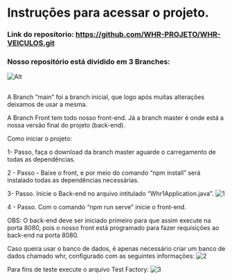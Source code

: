 # Instruções para acessar o projeto.

### Link do repositorio: https://github.com/WHR-PROJETO/WHR-VEICULOS.git

### Nosso repositório está dividido em 3 Branches:
![Alt](https://lh3.googleusercontent.com/Rl1LKJwTZDuyRWzdsSl3Hdvq6A8BwpswNw0AjaSLxhxqy9IycJ4oZngb6inN2A5x8PlDIspnjzfTc9yrOIxP-Al_ZYb_4L3ZAU1do69shjAZhBC3hGGrCXDr7GVEmvm8bzjj3fnK-IFfQbsqUp6ix-6ieQ00VV6GNUHyW0DC5rXFNQS_tXjcLfVLnZCehZtglYGA1QSFA0dPfkON9Jmq4EX1FENq4FE8T5oskDfln29pFnP9zAVDDd6T1XbWLpuZtM0NICH0CJddbXtXvftAYB5A-xE8Zj5yCPrR4jfidr_xpTMAyhQ-BlJcZL2lVK2mDWCA_Bzc2JfEl6CU8_Emr-N8lS3wgXbCJz9oes6E7X26XG46m-BkCdgYsRqqZVdeWklW-fy-0o6vAXrrNv0yrWF3oWc-s7zjFnHD6vUTiYOFrpydcTn89bROhbg7pAXSi9jjo8rVbdfI9kldu0gtMgsdu64Mj38dEUdfz6lzcJe1u6ZcMqkGAjyPKRSnHCMIetm9L6s4IoNP8OVcKjjNISWv-iHKXRzMFdiHKzlqtOcagL2CvhS_ohWs-01lamU_SJ6TrvargAz2ldRREoy_29EkPJ16e5Tx6xMIgwWhSyuJXy9yLwrnI53V2yV6ylffWnLBdRNu6uIScEmSQkbBknLawxlNBHb1-VOss5clgjBoCXkuPaMyqYMHakpv7OLrkyORuFuIRtKhpa2wFzpcJRe4wOS_WCvtiACsJsu6JrVBUp0OlG33xZajzq14VoB15sU6sBpHpUrs-kJieXlalH3Fuea83L7JWSGi13BekgPFEDCGIdFXyhYeOf-iFncXtKVEYtlV6uTOrCyUPoMBtgWPAWWuz8Ni1ulzG4tpEE7WjexTE-CLWGuQab_qEe9tjyRjGEMQzlBVyLBVfGNhYIutqZHnW2RFn_8gZVSx57yvSyP3Ie-CzFm7pzUeFsng7bE12go0E0ldy6yauqdbymTkEc5lJHwKxRgm_-qJ5UhEyY6x79o0Nm7-cfGP8LEPiBCaYQl9ywFarn-LXoi3=w296-h138-no?authuser=0)
##

A Branch “main” foi a branch inicial, que logo após muitas alterações deixamos de usar a mesma.


A Branch Front tem todo nosso front-end.
Já a branch master é onde está a nossa versão final do projeto (back-end).


Como iniciar o projeto:

1- Passo, faça o  download da branch master aguarde o carregamento de todas as dependências.

2 - Passo - Baixe o front, e por meio do comando “npm install” será instalado todas as dependências necessárias.

3- Passo. Inicie o Back-end no arquivo intitulado “Whr1Application.java”.
![1](https://lh3.googleusercontent.com/blTQ-qnvV8LnG5wDWZts3iQYHZwADSTlX4cOwzlQiLNgN49wBhMbzqran6l1VUPnNiEDoHprwQREuERNodoWrlQ9jIejECn6iqwlN7ixee8VE_tuQOFpTEcn0RAXdWS9fTG-JKzEKiOLBey_JByLkjV6XeHG04FB5wZj_KObHXeZBjhkZTWNUuXJgCCTlTItnngHeFC2rcnHxdMbqpNyEPoL_vG7s7Y66CtTsx42N6JVzMnwRVBeAFp996hswccpRFKGGmFvZC67SUHvKKUJfd0qELqEbkfTgQNVm5SNEEwXoEFC-kmaw3yLtNZENlxbUQfc93hPKw6GWR7t4p0JjgWNok5OB-u3TOJ9yeD7iaMSSBy5f0s6uwCciBQKag2s2ynKYNFi-SAAuMbpumvcZGPouVND9TqKjYP3kwxIHhHGaBa8ngKjxx5R-OXhoqZ4jzCzEiCp-YhJpyY9fjtC-DSpP1M2P1Fw-0w1hyMdRcJsftT9jAy7GonBgdvWBKUSop59coTDY0y5E-LiIe95XtqK0kYY2H3omEiSwa8stsyNn0HTfrf75kvnQX6zO5xgE5hHznN9xgkMkYwN1tPt3WRttIP8gWI8eNLOkONmMjxGg4yrIwR0qoM-uii354nCImBgCLtPGJ8slV_kiITuULdv2QbGG_TH3q0C3NtytXF0cg79Bw-n9flMKiu1qSKYcFjTzdv-KNQ2HjpuFr5I_ke7NI8FwBHLdRr5-7QIiKzNkgGi6UIkRrwKBvU0SCLXqstAEBTmWqJa5-4WulNgpdPG61Q-9vaj3qNKzcoPelP7VP2oQs6Sv8g0mfSXzoiY8M3lL-4JMbKuj6M4O8RP0r6H-qJP7KKuYSQ5ONbT443g14udepH9aKuT5kVp_U7N1CtleAQJvxH1onpOp_li7QOSrVWmFXtirY6LnY_1-6itmErrUpuvaY8wwUoa34Cv-4ak-7bdKOKMqBvBHZ7Boa-3gWf3dbmQVWU4D9DknA0Vn3vmdC65kbi1mBqDn726Jro9NZAXslxOBqvd44ZW=w416-h82-no?authuser=0)

4 - Passo. Com o comando “npm run serve” inicie o front-end.

OBS: O back-end deve ser iniciado primeiro para que assim execute na porta 8080, pois o nosso front está programado para fazer requisições ao back-end na porta 8080.






Caso queira usar o banco de dados, é apenas necessário criar um banco de dados chamado whr, configurado com as seguintes informações:
![2](https://lh3.googleusercontent.com/ypW0WRsRAiHoca3Y8urZ3YRCGfG0vf8Nyv-NT-A7dW3klwhKInsdvvKJQhMV7JzVFYEJGA-LXhouWvY_ipZO4tXkNE4kv-mQZKN_Oxaw1csZLjD0p_nZe1jvzb1mmK5tJOyyh9rDQZvxlVz4VHmSczk9AYlE-cbjTUzmXAvgjSzfmlqtUQNJm3Zc9hekZRykhdMHm9lkN2iuVXii-m_7369Ot2TP19-uUQa7ijxbiKJE_vM2nmOzN8cDWngHcIIigR8F8EGQ2yD13iY8OVnLBPUpxeF4e9JTLaaphGKNhBHx9IzAJMluVggvKQCAowkZ0aMUi_ZpUoncmV3qMiAUqz372KP-QGljY-B5RbQszn0ZI0yEon7RSvnIQvKWKrzd9UHk33X3N3Z7q6uaFe2vHHAuaLTesC0mVJAYKgsWBtldA_0-Nvg2IJcOcXM_GyoYohTz8pDMRIA13-Ahla1_FtFhLMi8pSjm_27EsGb7LFylB83eqQRwBEZPeyPaHEec4LaDQZhOITrAKADu7e_z1O0TJsIXhxUhJVvvWmf5clAsVlZyLG7bS200Fg9cgUswf3jpECc4QkdkwuZvBznttN1gs-ItykuMI4ITFx5ZEi9sT39K6zPqArzDX_teKZ0UmoLvmiSis_-NzVvNtiQYfRwkgxovlOALcXPckP5UHJ4m8b8bCIFo7xFxGzWpHijW3HuLdb7FLHAafJBfjMyeSXyv98Ya8SoMsZRnQxK46U0GJzlvLnxkldYA3tkjZ2SU7LRx7I6OBAPvSVvy-FUtXdCHkIFZzPn1aXYXvKWcw6iekHG6fasO2XUrQpI53aJ-Rjmhkt7a1yWVotreL4WPjs9EuGfsF8NRfgjVv2efizVBp8ITD_7pZgWLlA8jXLKxEEAQKzvy3algjGd4Krf9CMR05tfXPMoNb3IhTnZr4xwWVG1Qk7ysqz2hLk3WuGZiSLiLgYCIRSSp5ffiHNnGGVRPigpuJ3CKTNjktT4onhNAVIEzUngZTcobYm07RO_g7N0aCPX3yeNkRhVI6I5H=w872-h111-no?authuser=0)

Para fins de teste execute o arquivo Test Factory:
![3](https://lh3.googleusercontent.com/NX1qX2dUsVFU3CLPQBb30sdv8l8gBg45edAeKjcGcMzbizVFRTvyuQasgtQ0SwoSvLhwRzOkt1gy_qiP8gMLjbhI69wH48K_Y4J36Zcu8tsUE0MhlUjPp6Fp5KTM4nrmv_TfvbqF6Rnaa-SQd-qWHRG7dKFFC49GuH_nyiGFtZflC42ijkitqF9Bx1nqW6GBc0M-6LLJXDqIcGGFbz3rDCQnmAabvs5l-dreJ7ZsUmXzcFNdg0CXVrOnr7sfHOous44j9E4Tzex9mnYVKJjTZ13DpMh0S8DZQuBmM225_ixpe0u2xRP-cnUqb8tJpkAk6t-OPEf_Ovh4PcHsEYz6wEXzyqNHYNmZa3wsCyn5e8cuOt9Md0qYHR9JWS2G_Qsr3VilpuV0odt88fpo38erXyXR89OnSlbBHJnRMtHd4rUnQBrGKBT3YpzHoz2kbNdqL_yA8IgsKx26FJuy2oHPEgv4TnGYFgCMWi9_3WgCSCxDs8gQuM_IWRZH1h0Fb_fyaGAqvIRsw0ft0EQggaylJfbmLSthGTxgRGsueeFAQ3MPV5-pcC1RAOS4eOfMip-Jys0YkMXC3XFNSbeCfUNAzY4wyHG4Yl9s0_LxiZF5a0-3NkBdQjw_6Pdzxem6iEMV4cvGiI_mbAIUH3M2f8sFWqMmAnWrCUYmPxeYGeC_--T-NuELMgGT4pTd7w564POq3V_8MnMwKCWgSFyzA_FxTaxUt62bc3zROdE4HbUS5WaHZL1nMFGJV7BEasGufXjehiELKcnwrwy0U8o03wmyk5g1JDgszZgaXQkP2JGJy5F49Sq1MzhIW7E91Tc0IMit1KxlJ_wGwPHhXS_C7hv78fIMTzNx5CvEaMgRtX32ZS9v2J45dg9tI6r_9edMXz2tJpsr1wdQ-fLvBiGuwHDfLjP8b9mI08UjpFQVHCNdaLCGgww2tIR5d-3GlAJkvhQ78e12FhRtNsfJD13r6RlVeGrGoG1SjLWMcBNInIJx3s2vi8xnzWBkFBJmzKaWV61MCBxCfuxC9KMgg6SBkztJ=w375-h314-no?authuser=0)

